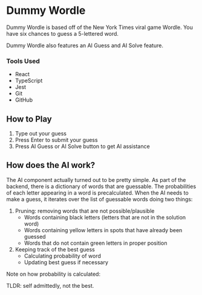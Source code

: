 # Dummy Wordle

Dummy Wordle is based off of the New York Times viral game Wordle. You have six chances to guess a 5-lettered word.

Dummy Wordle also features an AI Guess and AI Solve feature.

### Tools Used

- React
- TypeScript
- Jest
- Git
- GitHub

## How to Play

1. Type out your guess
2. Press Enter to submit your guess
3. Press AI Guess or AI Solve button to get AI assistance

## How does the AI work?

The AI component actually turned out to be pretty simple. As part of the backend, there is a dictionary of words that are guessable. The probabilities of each letter appearing in a word is precalculated. When the AI needs to make a guess, it iterates over the list of guessable words doing two things:

1. Pruning: removing words that are not possible/plausible
   - Words containing black letters (letters that are not in the solution word)
   - Words containing yellow letters in spots that have already been guessed
   - Words that do not contain green letters in proper position
2. Keeping track of the best guess
   - Calculating probability of word
   - Updating best guess if necessary

Note on how probability is calculated:

TLDR: self admittedly, not the best.

